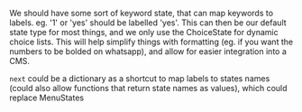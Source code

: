 We should have some sort of keyword state, that can map keywords to labels. eg. '1' or 'yes' should be labelled 'yes'. This can then be our default state type for most things, and we only use the ChoiceState for dynamic choice lists. This will help simplify things with formatting (eg. if you want the numbers to be bolded on whatsapp), and allow for easier integration into a CMS.

`next` could be a dictionary as a shortcut to map labels to states names (could also allow functions that return state names as values), which could replace MenuStates
